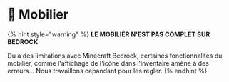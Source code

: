 # 🎏 Mobilier

{% hint style="warning" %}
**LE MOBILIER N'EST PAS COMPLET SUR BEDROCK**

Du à des limitations avec Minecraft Bedrock, certaines fonctionnalités du mobilier, comme l'affichage de l'icône dans l'inventaire amène à des erreurs... 
Nous travaillons cepandant pour les régler.
{% endhint %}




